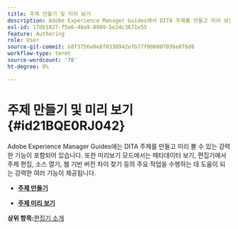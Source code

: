 ```yaml
---
title: 주제 만들기 및 미리 보기
description: Adobe Experience Manager Guides에서 DITA 주제를 만들고 미리 보는 방법에 대해 알아봅니다.
exl-id: 17db1827-f5e6-48a9-8989-5e24c3671e55
feature: Authoring
role: User
source-git-commit: b8f3756e0e8f0338942efb77f00600703be8f6d8
workflow-type: tm+mt
source-wordcount: '78'
ht-degree: 0%

---
```


# 주제 만들기 및 미리 보기 {#id21BQE0RJ042}

Adobe Experience Manager Guides에는 DITA 주제를 만들고 미리 볼 수 있는 강력한 기능이 포함되어 있습니다. 또한 미리보기 모드에서는 메타데이터 보기, 편집기에서 주제 편집, 소스 열기, 웹 기반 버전 차이 찾기 등의 주요 작업을 수행하는 데 도움이 되는 강력한 여러 기능이 제공됩니다.

- **[주제 만들기](web-editor-create-topics.md)**

- **[주제 미리 보기](web-editor-preview-topics.md)**


**상위 항목:**[&#x200B;편집기 소개](web-editor.md)

